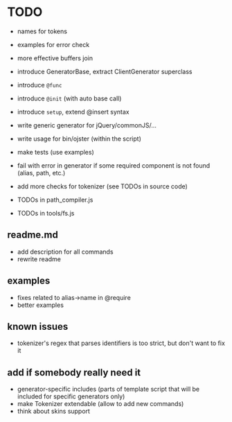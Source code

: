 # TODO

* names for tokens
* examples for error check
* more effective buffers join
* introduce GeneratorBase, extract ClientGenerator superclass

* introduce `@func`
* introduce `@init` (with auto base call)
* introduce `setup`, extend @insert syntax

* write generic generator for jQuery/commonJS/...
* write usage for bin/ojster (within the script)


* make tests (use examples)

* fail with error in generator if some required component is not found (alias, path, etc.)
* add more checks for tokenizer (see TODOs in source code)
* TODOs in path_compiler.js
* TODOs in tools/fs.js

## readme.md

* add description for all commands
* rewrite readme

## examples

* fixes related to alias->name in @require
* better examples

## known issues

* tokenizer's regex that parses identifiers is too strict, but don't want to fix it

## add if somebody really need it

* generator-specific includes (parts of template script that will be included for specific generators only)
* make Tokenizer extendable (allow to add new commands)
* think about skins support

